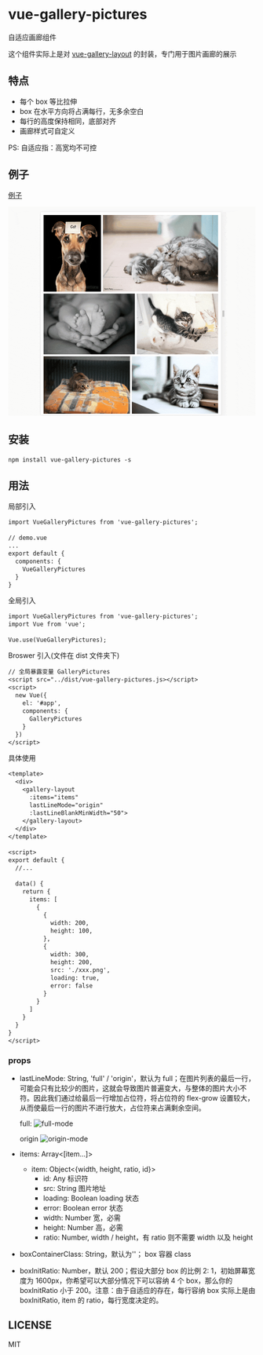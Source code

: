 # vue-gallery-pictures
自适应画廊组件

这个组件实际上是对 [vue-gallery-layout](https://github.com/liuqipeng417/vue-gallery-layout) 的封装，专门用于图片画廊的展示

## 特点

- 每个 box 等比拉伸
- box 在水平方向将占满每行，无多余空白
- 每行的高度保持相同，底部对齐
- 画廊样式可自定义

PS: 自适应指：高宽均不可控

## 例子

[例子](http://jsbin.com/gucahis/1/edit?html,css,js,output)

![例子](https://raw.githubusercontent.com/liuqipeng417/vue-gallery-pictures/master/examples/gallery-pictures-demo.gif)

## 安装

`npm install vue-gallery-pictures -s`

## 用法

局部引入
```
import VueGalleryPictures from 'vue-gallery-pictures';

// demo.vue
...
export default {
  components: {
    VueGalleryPictures
  }
}
```

全局引入
```
import VueGalleryPictures from 'vue-gallery-pictures';
import Vue from 'vue';

Vue.use(VueGalleryPictures);
```

Broswer 引入(文件在 dist 文件夹下)
```
// 全局暴露变量 GalleryPictures
<script src="../dist/vue-gallery-pictures.js></script>
<script>
  new Vue({
    el: '#app',
    components: {
      GalleryPictures
    }
  })
</script>
```

具体使用
```
<template>
  <div>
    <gallery-layout
      :items="items"
      lastLineMode="origin"
      :lastLineBlankMinWidth="50">
    </gallery-layout>
  </div>
</template>

<script>
export default {
  //...

  data() {
    return {
      items: [
        {
          {
            width: 200,
            height: 100,
          },
          {
            width: 300,
            height: 200,
            src: './xxx.png',
            loading: true,
            error: false
          }
        }
      ]
    }
  }
}
</script>
```

### props

- lastLineMode: String, 'full' / 'origin'，默认为 full；在图片列表的最后一行，可能会只有比较少的图片，这就会导致图片普遍变大，与整体的图片大小不符。因此我们通过给最后一行增加占位符，将占位符的 flex-grow 设置较大，从而使最后一行的图片不进行放大，占位符来占满剩余空间。

    full:
    ![full-mode](https://img1.pcfg.cache.wpscdn.cn/ks3_ab2603f7558962581a356a7f805cc518/full-mode.png)

    origin
    ![origin-mode](https://img1.pcfg.cache.wpscdn.cn/ks3_40405cc1f424a2efc7ad690a6fe8bed6/origin-mode.png)

- items: Array<[item...]>
    - item: Object<{width, height, ratio, id}>
        - id: Any 标识符
        - src: String 图片地址
        - loading: Boolean loading 状态
        - error: Boolean error 状态
        - width: Number 宽，必需
        - height: Number 高，必需
        - ratio: Number, width / height，有 ratio 则不需要 width 以及 height

- boxContainerClass: String，默认为''； box 容器 class

- boxInitRatio: Number，默认 200；假设大部分 box 的比例 2: 1，初始屏幕宽度为 1600px，你希望可以大部分情况下可以容纳 4 个 box，那么你的 boxInitRatio 小于 200。注意：由于自适应的存在，每行容纳 box 实际上是由 boxInitRatio, item 的 ratio，每行宽度决定的。

## LICENSE

MIT
